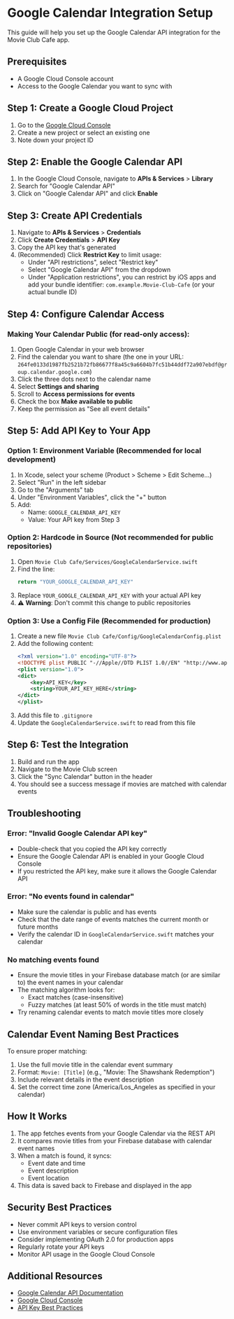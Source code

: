 # Google Calendar Integration Setup

This guide will help you set up the Google Calendar API integration for the Movie Club Cafe app.

## Prerequisites

- A Google Cloud Console account
- Access to the Google Calendar you want to sync with

## Step 1: Create a Google Cloud Project

1. Go to the [Google Cloud Console](https://console.cloud.google.com/)
2. Create a new project or select an existing one
3. Note down your project ID

## Step 2: Enable the Google Calendar API

1. In the Google Cloud Console, navigate to **APIs & Services** > **Library**
2. Search for "Google Calendar API"
3. Click on "Google Calendar API" and click **Enable**

## Step 3: Create API Credentials

1. Navigate to **APIs & Services** > **Credentials**
2. Click **Create Credentials** > **API Key**
3. Copy the API key that's generated
4. (Recommended) Click **Restrict Key** to limit usage:
   - Under "API restrictions", select "Restrict key"
   - Select "Google Calendar API" from the dropdown
   - Under "Application restrictions", you can restrict by iOS apps and add your bundle identifier: `com.example.Movie-Club-Cafe` (or your actual bundle ID)

## Step 4: Configure Calendar Access

### Making Your Calendar Public (for read-only access):

1. Open Google Calendar in your web browser
2. Find the calendar you want to share (the one in your URL: `264fe0133d1987fb2521b72fb86677f8a45c9a6604b7fc51b44ddf72a907ebdf@group.calendar.google.com`)
3. Click the three dots next to the calendar name
4. Select **Settings and sharing**
5. Scroll to **Access permissions for events**
6. Check the box **Make available to public**
7. Keep the permission as "See all event details"

## Step 5: Add API Key to Your App

### Option 1: Environment Variable (Recommended for local development)

1. In Xcode, select your scheme (Product > Scheme > Edit Scheme...)
2. Select "Run" in the left sidebar
3. Go to the "Arguments" tab
4. Under "Environment Variables", click the "+" button
5. Add:
   - Name: `GOOGLE_CALENDAR_API_KEY`
   - Value: Your API key from Step 3

### Option 2: Hardcode in Source (Not recommended for public repositories)

1. Open `Movie Club Cafe/Services/GoogleCalendarService.swift`
2. Find the line:
   ```swift
   return "YOUR_GOOGLE_CALENDAR_API_KEY"
   ```
3. Replace `YOUR_GOOGLE_CALENDAR_API_KEY` with your actual API key
4. ⚠️ **Warning**: Don't commit this change to public repositories

### Option 3: Use a Config File (Recommended for production)

1. Create a new file `Movie Club Cafe/Config/GoogleCalendarConfig.plist`
2. Add the following content:
   ```xml
   <?xml version="1.0" encoding="UTF-8"?>
   <!DOCTYPE plist PUBLIC "-//Apple//DTD PLIST 1.0//EN" "http://www.apple.com/DTDs/PropertyList-1.0.dtd">
   <plist version="1.0">
   <dict>
       <key>API_KEY</key>
       <string>YOUR_API_KEY_HERE</string>
   </dict>
   </plist>
   ```
3. Add this file to `.gitignore`
4. Update the `GoogleCalendarService.swift` to read from this file

## Step 6: Test the Integration

1. Build and run the app
2. Navigate to the Movie Club screen
3. Click the "Sync Calendar" button in the header
4. You should see a success message if movies are matched with calendar events

## Troubleshooting

### Error: "Invalid Google Calendar API key"

- Double-check that you copied the API key correctly
- Ensure the Google Calendar API is enabled in your Google Cloud Console
- If you restricted the API key, make sure it allows the Google Calendar API

### Error: "No events found in calendar"

- Make sure the calendar is public and has events
- Check that the date range of events matches the current month or future months
- Verify the calendar ID in `GoogleCalendarService.swift` matches your calendar

### No matching events found

- Ensure the movie titles in your Firebase database match (or are similar to) the event names in your calendar
- The matching algorithm looks for:
  - Exact matches (case-insensitive)
  - Fuzzy matches (at least 50% of words in the title must match)
- Try renaming calendar events to match movie titles more closely

## Calendar Event Naming Best Practices

To ensure proper matching:

1. Use the full movie title in the calendar event summary
2. Format: `Movie: [Title]` (e.g., "Movie: The Shawshank Redemption")
3. Include relevant details in the event description
4. Set the correct time zone (America/Los_Angeles as specified in your calendar)

## How It Works

1. The app fetches events from your Google Calendar via the REST API
2. It compares movie titles from your Firebase database with calendar event names
3. When a match is found, it syncs:
   - Event date and time
   - Event description
   - Event location
4. This data is saved back to Firebase and displayed in the app

## Security Best Practices

- Never commit API keys to version control
- Use environment variables or secure configuration files
- Consider implementing OAuth 2.0 for production apps
- Regularly rotate your API keys
- Monitor API usage in the Google Cloud Console

## Additional Resources

- [Google Calendar API Documentation](https://developers.google.com/calendar)
- [Google Cloud Console](https://console.cloud.google.com/)
- [API Key Best Practices](https://cloud.google.com/docs/authentication/api-keys)
